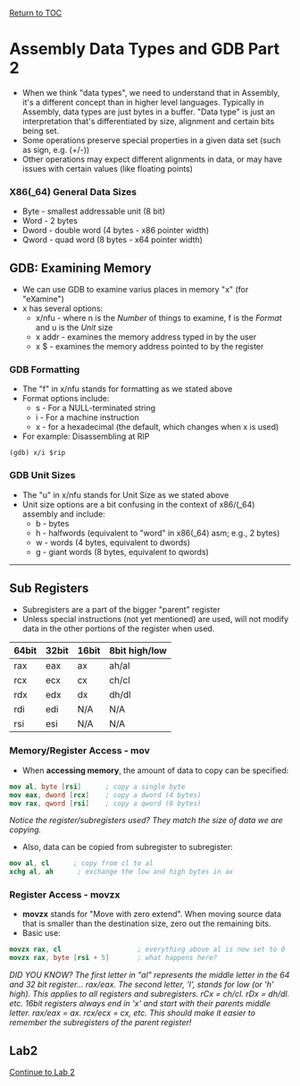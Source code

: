 <a href="https://github.com/CyberTrainingUSAF/06-Debugging-Assembly/blob/master/00-Table-of-Contents.md" rel="Return to TOC"> Return to TOC </a>

# Assembly Data Types and GDB Part 2

* When we think "data types", we need to understand that in Assembly, it's a different concept than in higher level languages. Typically in Assembly, data types are just bytes in a buffer. "Data type" is just an interpretation that's differentiated by size, alignment and certain bits being set. 
* Some operations preserve special properties in a given data set (such as sign, e.g. (+/-))
* Other operations may expect different alignments in data, or may have issues with certain values (like floating points)

### X86(_64) General Data Sizes
* Byte - smallest addressable unit (8 bit)
* Word - 2 bytes
* Dword - double word (4 bytes - x86 pointer width)
* Qword - quad word (8 bytes - x64 pointer width)

## GDB: Examining Memory

* We can use GDB to examine varius places in memory "x" (for "eXamine")
* x has several options: 
    * x/nfu - where n is the *Number* of things to examine, f is the *Format* and u is the *Unit* size
    * x addr - examines the memory address typed in by the user
    * x $<register> - examines the memory address pointed to by the register

### GDB Formatting
* The "f" in x/nfu stands for formatting as we stated above
* Format options include:
    * s - For a NULL-terminated string
    * i - For a machine instruction
    * x - for a hexadecimal (the default, which changes when x is used)
* For example: Disassembling at RIP

```
(gdb) x/i $rip
```

### GDB Unit Sizes
* The "u" in x/nfu stands for Unit Size as we stated above
* Unit size options are a bit confusing in the context of x86/(_64) assembly and include: 
    * b - bytes
    * h - halfwords (equivalent to "word" in x86(_64) asm; e.g., 2 bytes)
    * w - words (4 bytes, equivalent to dwords)
    * g - giant words (8 bytes, equivalent to qwords)

---

## Sub Registers

* Subregisters are a part of the bigger "parent" register
* Unless special instructions (not yet mentioned) are used, will not modify data in the other portions of the register when used. 

| **64bit** | **32bit** | **16bit** | **8bit high/low** |
 :--- | :--- | :--- | :--- |
| rax | eax | ax | ah/al | 
| rcx | ecx | cx | ch/cl | 
| rdx | edx | dx | dh/dl | 
| rdi | edi | N/A | N/A |
| rsi | esi | N/A | N/A | 

### Memory/Register Access - mov

* When **accessing memory**, the amount of data to copy can be specified:

```nasm
mov al, byte [rsi]      ; copy a single byte
mov eax, dword [rcx]    ; copy a dword (4 bytes)
mov rax, qword [rsi]    ; copy a qword (8 bytes)
```
*Notice the register/subregisters used? They match the size of data we are copying.*

* Also, data can be copied from subregister to subregister:

```nasm
mov al, cl      ; copy from cl to al
xchg al, ah      ; exchange the low and high bytes in ax
```

### Register Access - movzx

* **movzx** stands for "Move with zero extend". When moving source data that is smaller than the destination size, zero out the remaining bits. 
* Basic use:

```nasm
movzx rax, cl                   ; everything above al is now set to 0
movzx rax, byte [rsi + 5]       ; what happens here?
```
*DID YOU KNOW? The first letter in "al" represents the middle letter in the 64 and 32 bit register... rax/eax. The second letter, 'l', stands for low (or 'h' high). This applies to all registers and subregisters. rCx = ch/cl. rDx = dh/dl. etc. 16bit registers always end in 'x' and start with their parents middle letter. rax/eax = ax. rcx/ecx = cx, etc. This should make it easier to remember the subregisters of the parent register!*

## Lab2

<a href="https://github.com/CyberTrainingUSAF/06-Debugging-Assembly/tree/master/02_Intro_to_ASM/Lab_2" > Continue to Lab 2 </a>
